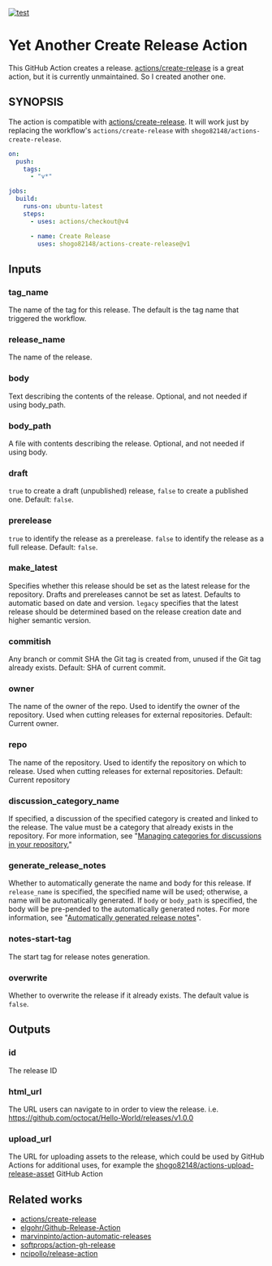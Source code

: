 [![test](https://github.com/shogo82148/actions-create-release/actions/workflows/test.yml/badge.svg)](https://github.com/shogo82148/actions-create-release/actions/workflows/test.yml)

# Yet Another Create Release Action

This GitHub Action creates a release.
[actions/create-release] is a great action, but it is currently unmaintained.
So I created another one.

## SYNOPSIS

The action is compatible with [actions/create-release].
It will work just by replacing the workflow's `actions/create-release` with `shogo82148/actions-create-release`.

```yaml
on:
  push:
    tags:
      - "v*"

jobs:
  build:
    runs-on: ubuntu-latest
    steps:
      - uses: actions/checkout@v4

      - name: Create Release
        uses: shogo82148/actions-create-release@v1
```

## Inputs

### tag_name

The name of the tag for this release.
The default is the tag name that triggered the workflow.

### release_name

The name of the release.

### body

Text describing the contents of the release. Optional, and not needed if using body_path.

### body_path

A file with contents describing the release. Optional, and not needed if using body.

### draft

`true` to create a draft (unpublished) release, `false` to create a published one. Default: `false`.

### prerelease

`true` to identify the release as a prerelease. `false` to identify the release as a full release. Default: `false`.

### make_latest

Specifies whether this release should be set as the
latest release for the repository. Drafts and prereleases cannot
be set as latest. Defaults to automatic based on date and version.
`legacy` specifies that the latest release should be determined
based on the release creation date and higher semantic version.

### commitish

Any branch or commit SHA the Git tag is created from, unused if the Git tag already exists. Default: SHA of current commit.

### owner

The name of the owner of the repo. Used to identify the owner of the repository. Used when cutting releases for external repositories. Default: Current owner.

### repo

The name of the repository. Used to identify the repository on which to release. Used when cutting releases for external repositories. Default: Current repository

### discussion_category_name

If specified, a discussion of the specified category is created and linked to the release.
The value must be a category that already exists in the repository.
For more information, see "[Managing categories for discussions in your repository.](https://docs.github.com/en/discussions/managing-discussions-for-your-community/managing-categories-for-discussions-in-your-repository)"

### generate_release_notes

Whether to automatically generate the name and body for this release.
If `release_name` is specified, the specified name will be used;
otherwise, a name will be automatically generated. If `body` or `body_path` is specified,
the body will be pre-pended to the automatically generated notes.
For more information, see "[Automatically generated release notes](https://docs.github.com/en/repositories/releasing-projects-on-github/automatically-generated-release-notes)".

### notes-start-tag

The start tag for release notes generation.

### overwrite

Whether to overwrite the release if it already exists.
The default value is `false`.

## Outputs

### id

The release ID

### html_url

The URL users can navigate to in order to view the release. i.e. https://github.com/octocat/Hello-World/releases/v1.0.0

### upload_url

The URL for uploading assets to the release, which could be used by GitHub Actions for additional uses, for example the [shogo82148/actions-upload-release-asset](https://github.com/shogo82148/actions-upload-release-asset) GitHub Action

## Related works

- [actions/create-release]
- [elgohr/Github-Release-Action]
- [marvinpinto/action-automatic-releases]
- [softprops/action-gh-release]
- [ncipollo/release-action]

[actions/create-release]: https://github.com/actions/create-release
[elgohr/github-release-action]: https://github.com/elgohr/Github-Release-Action
[marvinpinto/action-automatic-releases]: https://github.com/marvinpinto/action-automatic-releases
[softprops/action-gh-release]: https://github.com/marvinpinto/action-automatic-releases
[ncipollo/release-action]: https://github.com/ncipollo/release-action
